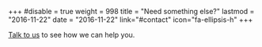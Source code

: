 +++
#disable = true
weight = 998
title = "Need something else?"
lastmod = "2016-11-22"
date = "2016-11-22"
link="#contact"
icon="fa-ellipsis-h"
+++

[Talk to us](#contact) to see how we can help you.